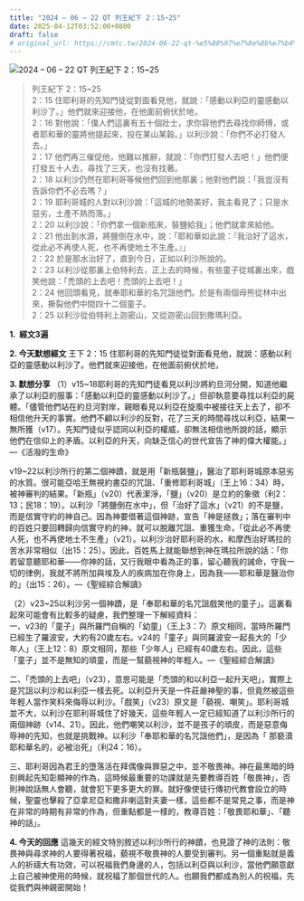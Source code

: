 ```yaml
---
title: "2024 – 06 – 22 QT 列王紀下 2：15~25"
date: 2025-04-12T03:52:00+0800
draft: false
# original_url: https://cmtc.tw/2024-06-22-qt-%e5%88%97%e7%8e%8b%e7%b4%80%e4%b8%8b-2%ef%bc%9a1525
---
```


![2024 – 06 – 22 QT 列王紀下 2：15\~25](/images/qt.jpg  "2024 – 06 – 22 QT 列王紀下 2：15\~25")

> 列王紀下 2：15\~25  
> 2：15 住耶利哥的先知門徒從對面看見他，就說：「感動以利亞的靈感動以利沙了。」他們就來迎接他，在他面前俯伏於地，  
> 2：16 對他說：「僕人們這裏有五十個壯士，求你容他們去尋找你師傅，或者耶和華的靈將他提起來，投在某山某穀。」以利沙說：「你們不必打發人去。」  
> 2：17 他們再三催促他，他難以推辭，就說：「你們打發人去吧！」他們便打發五十人去，尋找了三天，也沒有找著。  
> 2：18 以利沙仍然在耶利哥等候他們回到他那裏；他對他們說：「我豈沒有告訴你們不必去嗎？」  
> 2：19 耶利哥城的人對以利沙說：「這城的地勢美好，我主看見了；只是水惡劣，土產不熟而落。」  
> 2：20 以利沙說：「你們拿一個新瓶來，裝鹽給我」；他們就拿來給他。  
> 2：21 他出到水源，將鹽倒在水中，說：「耶和華如此說：『我治好了這水，從此必不再使人死，也不再使地土不生產。』」  
> 2：22 於是那水治好了，直到今日，正如以利沙所說的。  
> 2：23 以利沙從那裏上伯特利去，正上去的時候，有些童子從城裏出來，戲笑他說：「禿頭的上去吧！禿頭的上去吧！」  
> 2：24 他回頭看見，就奉耶和華的名咒詛他們。於是有兩個母熊從林中出來，撕裂他們中間四十二個童子。  
> 2：25 以利沙從伯特利上迦密山，又從迦密山回到撒瑪利亞。

**1.  經文3遍**

**2. 今天默想經文**
王下 2：15 住耶利哥的先知門徒從對面看見他，就說：感動以利亞的靈感動以利沙了。他們就來迎接他，在他面前俯伏於地，

**3. 默想分享**
（1）v15\~18耶利哥的先知門徒看見以利沙將約旦河分開，知道他繼承了以利亞的服事：「感動以利亞的靈感動以利沙了。」但卻執意要尋找以利亞的屍體。「儘管他們站在約旦河對岸，親眼看見以利亞在旋風中被接往天上去了，卻不相信他升天的事實。他們不顧以利沙的反對，花了三天的時間尋找以利亞，結果一無所獲（v17）。先知門徒似乎認同以利亞的權威，卻無法相信他所說的話，顯示他們在信仰上的矛盾。以利亞的升天，向缺乏信心的世代宣告了神的偉大權能。」—《活潑的生命》

v19\~22以利沙所行的第二個神蹟，就是用「新瓶裝鹽」，醫治了耶利哥城原本惡劣的水質。很可能亞哈王無視約書亞的咒詛、「重修耶利哥城」（王上16：34）時，被神審判的結果。「新瓶」（v20）代表潔淨，「鹽」（v20）是立約的象徵（利2：13；民18：19）。以利沙「將鹽倒在水中」，但「治好了這水」（v21）的不是鹽，而是信實守約的神自己。因為神要借著這個神跡，宣告「神是拯救」；落在審判中的百姓只要回轉歸向信實守約的神，就可以脫離咒詛、重獲生命，「從此必不再使人死，也不再使地土不生產」（v21）。以利沙治好耶利哥的水，和摩西治好瑪拉的苦水非常相似（出15：25）。因此，百姓馬上就能聯想到神在瑪拉所說的話：「你若留意聽耶和華——你神的話，又行我眼中看為正的事，留心聽我的誡命，守我一切的律例，我就不將所加與埃及人的疾病加在你身上，因為我——耶和華是醫治你的」（出15：26）。—《聖經綜合解讀》

（2）v23\~25以利沙另一個神蹟，是「奉耶和華的名咒詛戲笑他的童子」。這裏看起來可能會有比較多的疑慮，我們整理一下解經資料：  
一、v23的「童子」與所羅門自稱的「幼童」（王上3：7）原文相同，當時所羅門已經生了羅波安，大約有20歲左右。v24的「童子」與同羅波安一起長大的「少年人」（王上12：8）原文相同，那些「少年人」已經有40歲左右。因此，這些「童子」並不是無知的頑童，而是一幫藐視神的年輕人。—《聖經綜合解讀》

二、「禿頭的上去吧」（v23），意思可能是「禿頭的和以利亞一起升天吧」，實際上是咒詛以利沙和以利亞一樣去死。以利亞升天是一件莊嚴神聖的事，但竟然被這些年輕人當作笑料來侮辱以利沙。「戲笑」（v23）原文是「藐視、嘲笑」。耶利哥城並不大，以利沙在耶利哥城住了好幾天，這些年輕人一定已經知道了以利沙所行的兩個神跡（v14、21）。因此，他們嘲笑以利沙，並不是孩子的頑皮，而是惡意侮辱神的先知，也就是挑戰神。以利沙「奉耶和華的名咒詛他們」，是因為「 那褻瀆耶和華名的，必被治死」（利24：16）。

三、耶利哥因為君王的墮落活在拜偶像與罪惡之中，並不敬畏神。神在最黑暗的時刻興起先知彰顯神的作為，這時候最重要的功課就是先要教導百姓「敬畏神」，否則神說話無人會聽，就會犯下更多更大的罪。就好像使徒行傳初代教會設立的時候，聖靈也擊殺了亞拿尼亞和撒非喇這對夫妻一樣，這些都不是常見之事，而是神在非常的時期有非常的作為，但重點都是一樣的，教導百姓：「敬畏耶和華」、「聽神的話」。

**4. 今天的回應**
這幾天的經文特別敘述以利沙所行的神蹟，也見證了神的法則：敬畏神與尋求神的人要得著祝福，藐視不敬畏神的人要受到審判。另一個重點就是義人的祈禱大有功效，可以祝福我們身邊的人，包括以利亞與以利沙，當他們願意獻上自己被神使用的時候，就祝福了那個世代的人。也願我們都成為別人的祝福，先從我們與神親密開始！
